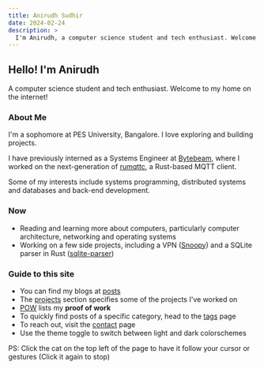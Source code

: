 ```yaml
---
title: Anirudh Sudhir
date: 2024-02-24
description: >
  I'm Anirudh, a computer science student and tech enthusiast. Welcome to my home on the internet!
---
```


## Hello! I'm Anirudh

A computer science student and tech enthusiast. Welcome to my home on the internet!

### About Me

I'm a sophomore at PES University, Bangalore.
I love exploring and building projects.

I have previously interned as a Systems Engineer at [Bytebeam](https://www.bytebeam.io), where I worked on the next-generation of [rumqttc](https://github.com/bytebeamio/rumqtt), a Rust-based MQTT client.

Some of my interests include systems programming, distributed systems and databases and back-end development.

<!-- > I'm currently on the lookout for internship opportunities. If you're hiring, please [reach](/contact.html) out.
> Here's my [resume](/resume.pdf). -->

### Now

- Reading and learning more about computers, particularly computer architecture, networking and operating systems
- Working on a few side projects, including a VPN ([Snoopy](https://github.com/anirudhsudhir/snoopy)) and a SQLite parser in Rust ([sqlite-parser](https://github.com/anirudhsudhir/sqlite-parser))

### Guide to this site

- You can find my blogs at [posts](collections/posts.html)
- The [projects](/projects.html) section specifies some of the projects I've worked on
- [POW](/pow.html) lists my **proof of work**
- To quickly find posts of a specific category, head to the [tags](/tags.html) page
- To reach out, visit the [contact](/contact.html) page
- Use the theme toggle to switch between light and dark colorschemes

PS: Click the cat on the top left of the page to have it follow your cursor or gestures (Click it again to stop)
